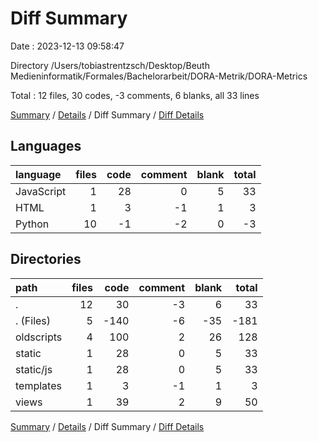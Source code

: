 # Diff Summary

Date : 2023-12-13 09:58:47

Directory /Users/tobiastrentzsch/Desktop/Beuth Medieninformatik/Formales/Bachelorarbeit/DORA-Metrik/DORA-Metrics

Total : 12 files,  30 codes, -3 comments, 6 blanks, all 33 lines

[Summary](results.md) / [Details](details.md) / Diff Summary / [Diff Details](diff-details.md)

## Languages
| language | files | code | comment | blank | total |
| :--- | ---: | ---: | ---: | ---: | ---: |
| JavaScript | 1 | 28 | 0 | 5 | 33 |
| HTML | 1 | 3 | -1 | 1 | 3 |
| Python | 10 | -1 | -2 | 0 | -3 |

## Directories
| path | files | code | comment | blank | total |
| :--- | ---: | ---: | ---: | ---: | ---: |
| . | 12 | 30 | -3 | 6 | 33 |
| . (Files) | 5 | -140 | -6 | -35 | -181 |
| oldscripts | 4 | 100 | 2 | 26 | 128 |
| static | 1 | 28 | 0 | 5 | 33 |
| static/js | 1 | 28 | 0 | 5 | 33 |
| templates | 1 | 3 | -1 | 1 | 3 |
| views | 1 | 39 | 2 | 9 | 50 |

[Summary](results.md) / [Details](details.md) / Diff Summary / [Diff Details](diff-details.md)